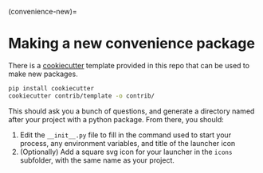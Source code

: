 (convenience-new)=

# Making a new convenience package

There is a [cookiecutter](https://github.com/cookiecutter/cookiecutter)
template provided in this repo that can be used to make new packages.

```bash
pip install cookiecutter
cookiecutter contrib/template -o contrib/
```

This should ask you a bunch of questions, and generate a directory
named after your project with a python package. From there, you should:

1. Edit the `__init__.py` file to fill in the command used to start your
   process, any environment variables, and title of the launcher icon
2. (Optionally) Add a square svg icon for your launcher in the `icons`
   subfolder, with the same name as your project.
